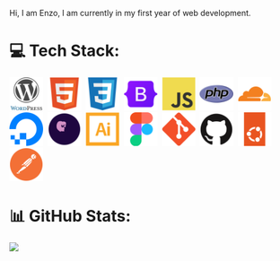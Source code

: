 Hi, I am Enzo, I am currently in my first year of web development.

# 💻 Tech Stack:
<div>
  <img src="https://github.com/devicons/devicon/blob/master/icons/wordpress/wordpress-original.svg" title="wordpress" alt="wordpress" width="60" height="60"/>&nbsp;
  <img src="https://github.com/devicons/devicon/blob/master/icons/html5/html5-original.svg" title="HTML5" alt="HTML5" width="60" height="60"/>&nbsp;
  <img src="https://github.com/devicons/devicon/blob/master/icons/css3/css3-original.svg" title="CSS3" alt="CSS3" width="60" height="60"/>&nbsp;
  <img src="https://github.com/devicons/devicon/blob/master/icons/bootstrap/bootstrap-original.svg" title="bootstrap" alt="bootstrap" width="60" height="60"/>&nbsp;
  <img src="https://github.com/devicons/devicon/blob/master/icons/javascript/javascript-original.svg" title="javascript" alt="javascript" width="60" height="60"/>&nbsp;
  <img src="https://github.com/devicons/devicon/blob/master/icons/php/php-original.svg" title="php" alt="php" width="60" height="60"/>&nbsp;
  <img src="https://github.com/devicons/devicon/blob/master/icons/cloudflare/cloudflare-original.svg" title="cloudflare" alt="cloudflare" width="60" height="60"/>&nbsp;
  <img src="https://github.com/devicons/devicon/blob/master/icons/digitalocean/digitalocean-original.svg" title="digitalocean" alt="digitalocean" width="60" height="60"/>&nbsp;
  <img src="https://github.com/devicons/devicon/blob/master/icons/aftereffects/aftereffects-original.svg" title="aftereffects" alt="aftereffects" width="60" height="60"/>&nbsp;
  <img src="https://github.com/devicons/devicon/blob/master/icons/illustrator/illustrator-line.svg" title="illustrator" alt="illustrator" width="60" height="60"/>&nbsp;
  <img src="https://github.com/devicons/devicon/blob/master/icons/figma/figma-original.svg" title="figma" alt="figma" width="60" height="60"/>&nbsp;
  <img src="https://github.com/devicons/devicon/blob/master/icons/git/git-original.svg" title="git" alt="git" width="60" height="60"/>&nbsp;
  <img src="https://github.com/devicons/devicon/blob/master/icons/github/github-original.svg" title="github" alt="github" width="60" height="60"/>&nbsp;
  <img src="https://github.com/devicons/devicon/blob/master/icons/ubuntu/ubuntu-original.svg" title="ubuntu" alt="ubuntu" width="60" height="60"/>&nbsp;
  <img src="https://github.com/devicons/devicon/blob/master/icons/postman/postman-original.svg" title="postman" alt="postman" width="60" height="60"/>&nbsp;
</div>


# 📊 GitHub Stats:
![](https://github-readme-stats.vercel.app/api?username=enzovcnt&theme=default&hide_border=false&include_all_commits=false&count_private=false)<br/>


<!-- Proudly created with GPRM ( https://gprm.itsvg.in ) -->
